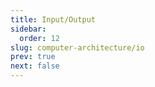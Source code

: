 ```yaml
---
title: Input/Output
sidebar:
  order: 12
slug: computer-architecture/io
prev: true
next: false
---
```


